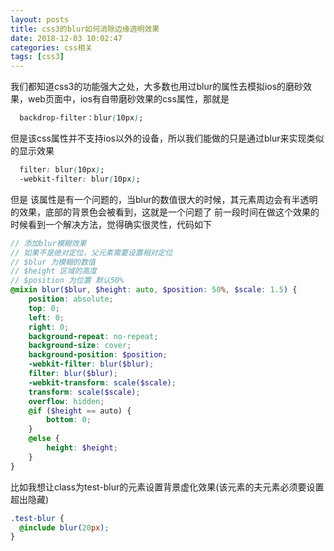 ```yaml
---
layout: posts
title: css3的blur如何消除边缘透明效果
date: 2018-12-03 10:02:47
categories: css相关
tags: [css3]
---
```


我们都知道css3的功能强大之处，大多数也用过blur的属性去模拟ios的磨砂效果，web页面中，ios有自带磨砂效果的css属性，那就是
```css
  backdrop-filter：blur(10px);
```
但是该css属性并不支持ios以外的设备，所以我们能做的只是通过blur来实现类似的显示效果
```css
  filter: blur(10px);
  -webkit-filter: blur(10px);
```
但是
该属性是有一个问题的，当blur的数值很大的时候，其元素周边会有半透明的效果，底部的背景色会被看到，这就是一个问题了
前一段时间在做这个效果的时候看到一个解决方法，觉得确实很灵性，代码如下
```scss
// 添加blur模糊效果
// 如果不是绝对定位，父元素需要设置相对定位
// $blur 为模糊的数值
// $height 区域的高度
// $position 为位置 默认50%
@mixin blur($blur, $height: auto, $position: 50%, $scale: 1.5) {
	position: absolute;
	top: 0;
	left: 0;
	right: 0;
	background-repeat: no-repeat;
	background-size: cover;
	background-position: $position;
	-webkit-filter: blur($blur);
	filter: blur($blur);
	-webkit-transform: scale($scale);
	transform: scale($scale);
	overflow: hidden;
	@if ($height == auto) {
		bottom: 0;
	}
	@else {
		height: $height;
	}
}
```
比如我想让class为test-blur的元素设置背景虚化效果(该元素的夫元素必须要设置超出隐藏)
```scss
.test-blur {
  @include blur(20px);
}
```